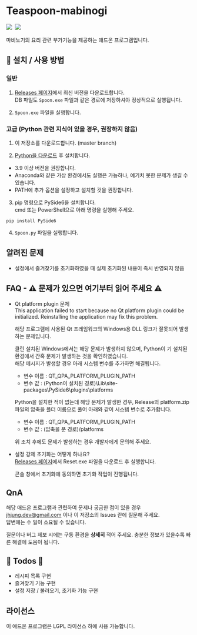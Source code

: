 # Teaspoon-mabinogi
<p>
   <img src="https://img.shields.io/badge/using-Python%203.x-%233776AB?style=flat-square&logo=python"/>&nbsp
   <img src="https://img.shields.io/badge/using-PySide6-%2341CD52?style=flat-square&logo=qt"/>&nbsp
</p>   


마비노기의 요리 관련 부가기능을 제공하는 애드온 프로그램입니다.

## 🔑 설치 / 사용 방법

### 일반
1. [Releases 페이지](https://github.com/kry-p/Teaspoon-mabinogi/releases)에서 최신 버전을 다운로드합니다.  
   DB 파일도 ```Spoon.exe``` 파일과 같은 경로에 저장하셔야 정상적으로 실행됩니다.

2. ```Spoon.exe``` 파일을 실행합니다.

### 고급 (Python 관련 지식이 있을 경우, 권장하지 않음)  
1. 이 저장소를 다운로드합니다. (master branch)

2. [Python을 다운로드](https://www.python.org/downloads/) 후 설치합니다.
  + 3.9 이상 버전을 권장합니다.  
  + Anaconda와 같은 가상 환경에서도 실행은 가능하나, 예기치 못한 문제가 생길 수 있습니다.  
  + PATH에 추가 옵션을 설정하고 설치할 것을 권장합니다.

3. pip 명령으로 PySide6을 설치합니다.  
cmd 또는 PowerShell으로 아래 명령을 실행해 주세요.  
```
pip install PySide6
```

4. ```Spoon.py``` 파일을 실행합니다.

## 알려진 문제
- 설정에서 즐겨찾기를 초기화하였을 때 실제 초기화된 내용이 즉시 반영되지 않음

## FAQ - ⚠ 문제가 있으면 여기부터 읽어 주세요 ⚠

+ Qt platform plugin 문제  
This application failed to start because no Qt platform plugin could be initialized. Reinstalling the application may fix this problem.  
  
  해당 프로그램에 사용된 Qt 프레임워크의 Windows용 DLL 링크가 잘못되어 발생하는 문제입니다.

  클린 설치된 Windows에서는 해당 문제가 발생하지 않으며, Python이 기 설치된 환경에서 간혹 문제가 발생하는 것을 확인하였습니다.  
  해당 메시지가 발생할 경우 아래 시스템 변수를 추가하면 해결됩니다.

    + 변수 이름 : QT_QPA_PLATFORM_PLUGIN_PATH  
    + 변수 값 : (Python이 설치된 경로)\Lib\site-packages\PySide6\plugins\platforms

  Python을 설치한 적이 없는데 해당 문제가 발생한 경우, Release의 platform.zip 파일의 압축을 폴더 이름으로 풀어 아래와 같이 시스템 변수로 추가합니다.

    + 변수 이름 : QT_QPA_PLATFORM_PLUGIN_PATH  
    + 변수 값 : (압축을 푼 경로)/platforms

  위 조치 후에도 문제가 발생하는 경우 개발자에게 문의해 주세요.
 
+ 설정 강제 초기화는 어떻게 하나요?  
  [Releases 페이지](https://github.com/kry-p/Teaspoon-mabinogi/releases)에서 Reset.exe 파일을 다운로드 후 실행합니다.
  
  콘솔 창에서 초기화에 동의하면 초기화 작업이 진행됩니다.


## QnA
해당 애드온 프로그램과 관련하여 문제나 궁금한 점이 있을 경우 jhjung.dev@gmail.com 이나 이 저장소의 Issues 란에 질문해 주세요.  
답변에는 수 일이 소요될 수 있습니다.

질문이나 버그 제보 시에는 구동 환경을 **상세히** 적어 주세요. 충분한 정보가 있을수록 빠른 해결에 도움이 됩니다.

## 🚧 Todos 🚧

 + 레시피 목록 구현
 + 즐겨찾기 기능 구현
 + 설정 저장 / 불러오기, 초기화 기능 구현

## 라이선스
이 애드온 프로그램은 LGPL 라이선스 하에 사용 가능합니다.
